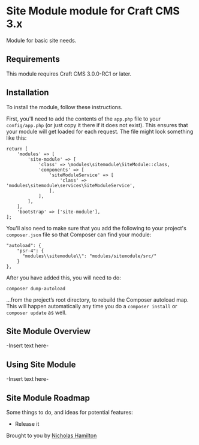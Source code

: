 # Site Module module for Craft CMS 3.x

Module for basic site needs.

## Requirements

This module requires Craft CMS 3.0.0-RC1 or later.

## Installation

To install the module, follow these instructions.

First, you'll need to add the contents of the `app.php` file to your `config/app.php` (or just copy it there if it does not exist). This ensures that your module will get loaded for each request. The file might look something like this:
```
return [
    'modules' => [
        'site-module' => [
            'class' => \modules\sitemodule\SiteModule::class,
            'components' => [
                'siteModuleService' => [
                    'class' => 'modules\sitemodule\services\SiteModuleService',
                ],
            ],
        ],
    ],
    'bootstrap' => ['site-module'],
];
```
You'll also need to make sure that you add the following to your project's `composer.json` file so that Composer can find your module:

    "autoload": {
        "psr-4": {
          "modules\\sitemodule\\": "modules/sitemodule/src/"
        }
    },

After you have added this, you will need to do:

    composer dump-autoload
 
 …from the project’s root directory, to rebuild the Composer autoload map. This will happen automatically any time you do a `composer install` or `composer update` as well.

## Site Module Overview

-Insert text here-

## Using Site Module

-Insert text here-

## Site Module Roadmap

Some things to do, and ideas for potential features:

* Release it

Brought to you by [Nicholas Hamilton](github.com/nicholashamilton)

